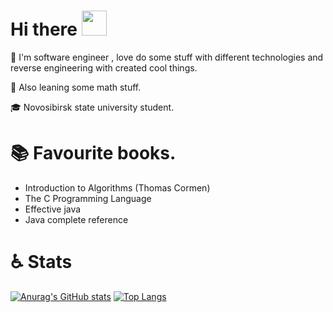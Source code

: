 # Hi there <img src="https://media.tenor.com/images/fbe87eaae3021042c02739d0634306f2/tenor.gif" width = "40px" height="40px" />

:snail: I'm software engineer , love do some stuff with different technologies and reverse engineering with created cool things. 

:book: Also leaning some math stuff.

:mortar_board: Novosibirsk state university student.  

# :books: Favourite books.

* Introduction to Algorithms (Thomas Cormen)
* The C Programming Language
* Effective java
* Java complete reference

# :wheelchair: Stats

[![Anurag's GitHub stats](https://github-readme-stats.vercel.app/api?username=Alexseij)](https://github.com/anuraghazra/github-readme-stats) [![Top Langs](https://github-readme-stats.vercel.app/api/top-langs/?username=Alexseij)](https://github.com/anuraghazra/github-readme-stats)
